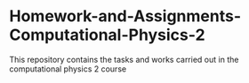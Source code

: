 # Homework-and-Assignments-Computational-Physics-2
This repository contains the tasks and works carried out in the computational physics 2 course
